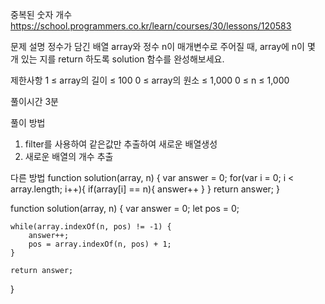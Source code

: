 중복된 숫자 개수
https://school.programmers.co.kr/learn/courses/30/lessons/120583

문제 설명
정수가 담긴 배열 array와 정수 n이 매개변수로 주어질 때, array에 n이 몇 개 있는 지를 return 하도록 solution 함수를 완성해보세요.

제한사항
1 ≤ array의 길이 ≤ 100
0 ≤ array의 원소 ≤ 1,000
0 ≤ n ≤ 1,000

풀이시간
3분

풀이 방법

1. filter를 사용하여 같은값만 추출하여 새로운 배열생성
2. 새로운 배열의 개수 추출

다른 방법
function solution(array, n) {
var answer = 0;
for(var i = 0; i < array.length; i++){
if(array[i] == n){
answer++
}
}
return answer;
}

function solution(array, n) {
var answer = 0;
let pos = 0;

    while(array.indexOf(n, pos) != -1) {
        answer++;
        pos = array.indexOf(n, pos) + 1;
    }

    return answer;

}
